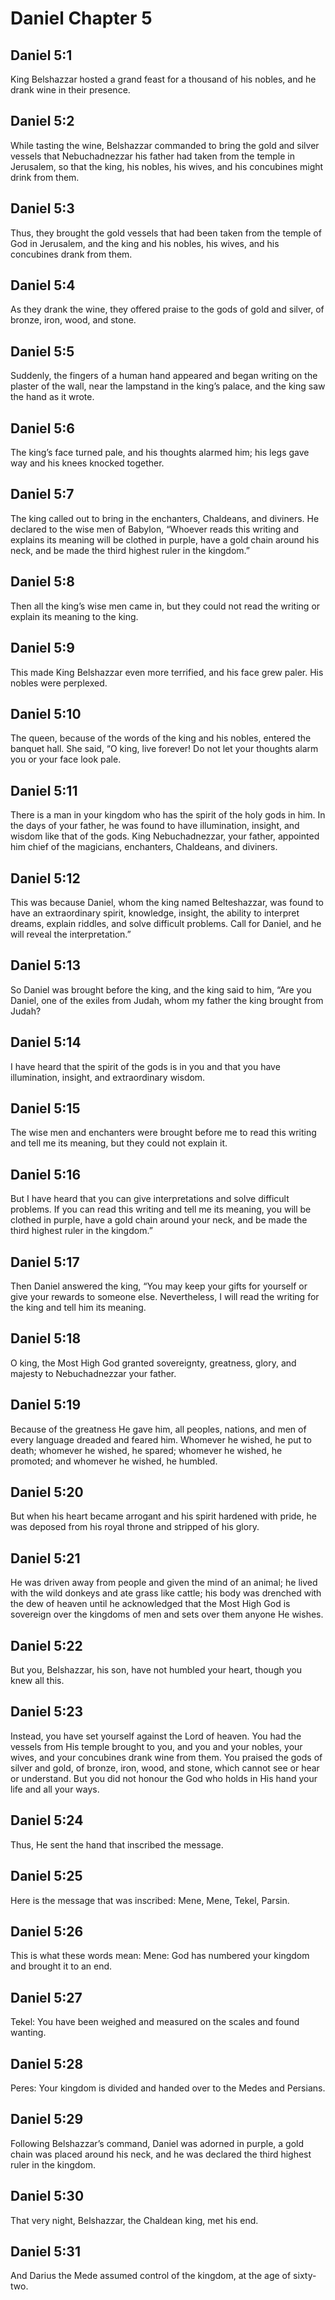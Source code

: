 # Daniel Chapter 5

## Daniel 5:1

King Belshazzar hosted a grand feast for a thousand of his nobles, and he drank wine in their presence.

## Daniel 5:2

While tasting the wine, Belshazzar commanded to bring the gold and silver vessels that Nebuchadnezzar his father had taken from the temple in Jerusalem, so that the king, his nobles, his wives, and his concubines might drink from them.

## Daniel 5:3

Thus, they brought the gold vessels that had been taken from the temple of God in Jerusalem, and the king and his nobles, his wives, and his concubines drank from them.

## Daniel 5:4

As they drank the wine, they offered praise to the gods of gold and silver, of bronze, iron, wood, and stone.

## Daniel 5:5

Suddenly, the fingers of a human hand appeared and began writing on the plaster of the wall, near the lampstand in the king’s palace, and the king saw the hand as it wrote.

## Daniel 5:6

The king’s face turned pale, and his thoughts alarmed him; his legs gave way and his knees knocked together.

## Daniel 5:7

The king called out to bring in the enchanters, Chaldeans, and diviners. He declared to the wise men of Babylon, “Whoever reads this writing and explains its meaning will be clothed in purple, have a gold chain around his neck, and be made the third highest ruler in the kingdom.”

## Daniel 5:8

Then all the king’s wise men came in, but they could not read the writing or explain its meaning to the king.

## Daniel 5:9

This made King Belshazzar even more terrified, and his face grew paler. His nobles were perplexed.

## Daniel 5:10

The queen, because of the words of the king and his nobles, entered the banquet hall. She said, “O king, live forever! Do not let your thoughts alarm you or your face look pale.

## Daniel 5:11

There is a man in your kingdom who has the spirit of the holy gods in him. In the days of your father, he was found to have illumination, insight, and wisdom like that of the gods. King Nebuchadnezzar, your father, appointed him chief of the magicians, enchanters, Chaldeans, and diviners.

## Daniel 5:12

This was because Daniel, whom the king named Belteshazzar, was found to have an extraordinary spirit, knowledge, insight, the ability to interpret dreams, explain riddles, and solve difficult problems. Call for Daniel, and he will reveal the interpretation.”

## Daniel 5:13

So Daniel was brought before the king, and the king said to him, “Are you Daniel, one of the exiles from Judah, whom my father the king brought from Judah?

## Daniel 5:14

I have heard that the spirit of the gods is in you and that you have illumination, insight, and extraordinary wisdom.

## Daniel 5:15

The wise men and enchanters were brought before me to read this writing and tell me its meaning, but they could not explain it.

## Daniel 5:16

But I have heard that you can give interpretations and solve difficult problems. If you can read this writing and tell me its meaning, you will be clothed in purple, have a gold chain around your neck, and be made the third highest ruler in the kingdom.”

## Daniel 5:17

Then Daniel answered the king, “You may keep your gifts for yourself or give your rewards to someone else. Nevertheless, I will read the writing for the king and tell him its meaning.

## Daniel 5:18

O king, the Most High God granted sovereignty, greatness, glory, and majesty to Nebuchadnezzar your father.

## Daniel 5:19

Because of the greatness He gave him, all peoples, nations, and men of every language dreaded and feared him. Whomever he wished, he put to death; whomever he wished, he spared; whomever he wished, he promoted; and whomever he wished, he humbled.

## Daniel 5:20

But when his heart became arrogant and his spirit hardened with pride, he was deposed from his royal throne and stripped of his glory.

## Daniel 5:21

He was driven away from people and given the mind of an animal; he lived with the wild donkeys and ate grass like cattle; his body was drenched with the dew of heaven until he acknowledged that the Most High God is sovereign over the kingdoms of men and sets over them anyone He wishes.

## Daniel 5:22

But you, Belshazzar, his son, have not humbled your heart, though you knew all this.

## Daniel 5:23

Instead, you have set yourself against the Lord of heaven. You had the vessels from His temple brought to you, and you and your nobles, your wives, and your concubines drank wine from them. You praised the gods of silver and gold, of bronze, iron, wood, and stone, which cannot see or hear or understand. But you did not honour the God who holds in His hand your life and all your ways.

## Daniel 5:24

Thus, He sent the hand that inscribed the message.

## Daniel 5:25

Here is the message that was inscribed: Mene, Mene, Tekel, Parsin.

## Daniel 5:26

This is what these words mean: Mene: God has numbered your kingdom and brought it to an end.

## Daniel 5:27

Tekel: You have been weighed and measured on the scales and found wanting.

## Daniel 5:28

Peres: Your kingdom is divided and handed over to the Medes and Persians.

## Daniel 5:29

Following Belshazzar’s command, Daniel was adorned in purple, a gold chain was placed around his neck, and he was declared the third highest ruler in the kingdom.

## Daniel 5:30

That very night, Belshazzar, the Chaldean king, met his end.

## Daniel 5:31

And Darius the Mede assumed control of the kingdom, at the age of sixty-two.
